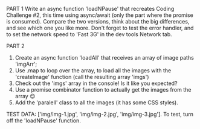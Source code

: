 PART 1
Write an async function 'loadNPause' that recreates Coding Challenge #2, this time using async/await (only the part where the promise is consumed). Compare the two versions, think about the big differences, and see which one you like more.
Don't forget to test the error handler, and to set the network speed to 'Fast 3G' in the dev tools Network tab.

PART 2
1. Create an async function 'loadAll' that receives an array of image paths 'imgArr';
2. Use .map to loop over the array, to load all the images with the 'createImage' function (call the resulting array 'imgs')
3. Check out the 'imgs' array in the console! Is it like you expected?
4. Use a promise combinator function to actually get the images from the array 😉
5. Add the 'paralell' class to all the images (it has some CSS styles).

TEST DATA: ['img/img-1.jpg', 'img/img-2.jpg', 'img/img-3.jpg']. To test, turn off the 'loadNPause' function.
